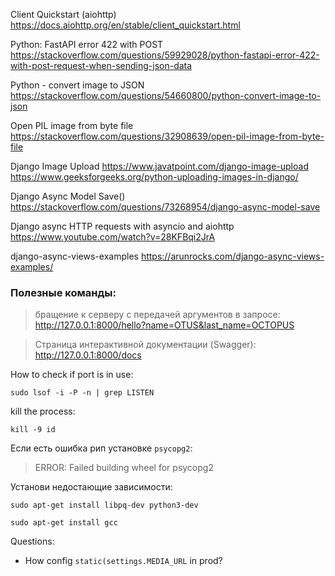 Client Quickstart (aiohttp)
https://docs.aiohttp.org/en/stable/client_quickstart.html

Python: FastAPI error 422 with POST
https://stackoverflow.com/questions/59929028/python-fastapi-error-422-with-post-request-when-sending-json-data

Python - convert image to JSON
https://stackoverflow.com/questions/54660800/python-convert-image-to-json

Open PIL image from byte file
https://stackoverflow.com/questions/32908639/open-pil-image-from-byte-file

Django Image Upload
https://www.javatpoint.com/django-image-upload
https://www.geeksforgeeks.org/python-uploading-images-in-django/

Django Async Model Save()
https://stackoverflow.com/questions/73268954/django-async-model-save

Django async HTTP requests with asyncio and aiohttp
https://www.youtube.com/watch?v=28KFBqi2JrA

django-async-views-examples
https://arunrocks.com/django-async-views-examples/


### Полезные команды:

> бращение к серверу с передачей аргументов в запросе:
http://127.0.0.1:8000/hello?name=OTUS&last_name=OCTOPUS
 
> Страница интерактивной документации (Swagger): 
http://127.0.0.1:8000/docs

How to check if port is in use:
```shell
sudo lsof -i -P -n | grep LISTEN
```

kill the process:
```shell
kill -9 id
```

Если есть ошибка рип установке `psycopg2`:
>ERROR: Failed building wheel for psycopg2

Установи недостающие зависимости:
```shell
sudo apt-get install libpq-dev python3-dev
```
```shell
sudo apt-get install gcc
```

Questions:
- How config `static(settings.MEDIA_URL` in prod?